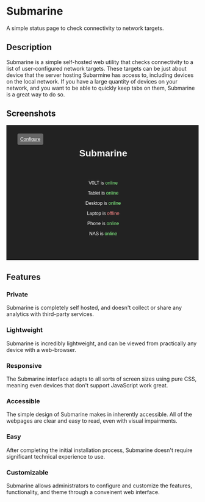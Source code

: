 # Submarine

A simple status page to check connectivity to network targets.


## Description

Submarine is a simple self-hosted web utility that checks connectivity to a list of user-configured network targets. These targets can be just about device that the server hosting Subarmine has access to, including devices on the local network. If you have a large quantity of devices on your network, and you want to be able to quickly keep tabs on them, Submarine is a great way to do so.


## Screenshots
![Main Submarine interface with a few network hosts visible](assets/images/screenshots/main.png)


## Features

### Private

Submarine is completely self hosted, and doesn't collect or share any analytics with third-party services.

### Lightweight

Submarine is incredibly lightweight, and can be viewed from practically any device with a web-browser.

### Responsive

The Submarine interface adapts to all sorts of screen sizes using pure CSS, meaning even devices that don't support JavaScript work great.

### Accessible

The simple design of Submarine makes in inherently accessible. All of the webpages are clear and easy to read, even with visual impairments.

### Easy

After completing the initial installation process, Submarine doesn't require significant technical experience to use.

### Customizable

Submarine allows administrators to configure and customize the features, functionality, and theme through a conveinent web interface.
